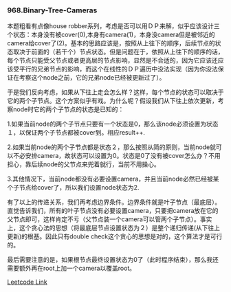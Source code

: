 ### 968.Binary-Tree-Cameras

本题粗看有点像house robber系列，考虑是否可以用ＤＰ来解，似乎应该设计三个状态：本身没有被cover(0),本身有camera(1)，本身没camera但是被邻近的camera给cover了(2)。基本的思路应该是，按照从上往下的顺序，后续节点的状态取决于前面的（若干个）节点状态。但是问题在于，依照从上往下的顺序的话，每个节点只能受父节点或者更高层的节点影响，显然是不合适的，因为它应该还应该受平行的兄弟节点的影响，而这个在线性的ＤＰ遍历中没法实现（因为你没法保证在考察这个node之前，它的兄弟node已经被更新过了）。

于是我们反向考虑，如果从下往上走会怎么样？这样，每个节点的状态可以取决于它的两个子节点。这个方案似乎有戏。为什么呢？假设我们从下往上依次更新，考察node时它的两个子节点的状态是已知的：

1.如果当前node的两个子节点只要有一个状态是0，那么该node必须设置为状态１，以保证两个子节点都被cover到。相应result++.

2.如果当前node的两个子节点都是状态２，那么按照从简的原则，当前node就可以不必安排camera，故状态可以设置为0。状态是0了没有被cover怎么办？不用担心，靠后续node的父节点来兜着就行，当前不用操心。

3.其他情况下，当前node都没有必要设置camera，并且当前node必然已经被某个子节点给cover了，所以我们设置node状态为2.

有了以上的传递关系，我们再考虑边界条件。边界条件就是叶子节点（最底层）。直觉告诉我们，所有的叶子节点没有必要设置camera，只要把camera放在它的父节点即可，这样肯定不亏（父节点装一个camera可以管两个子节点）。事实上，这个贪心法的思想（将最底层节点设置状态为２）是整个递归传递(从下往上更新)的根基。因此只有double check这个贪心的思想是对的，这个算法才是可行的。

最后需要注意的是，如果根节点最终设置状态为0了（此时程序结束），那么我还需要额外再在root上加一个camera以覆盖root。


[Leetcode Link](https://leetcode.com/problems/binary-tree-cameras)